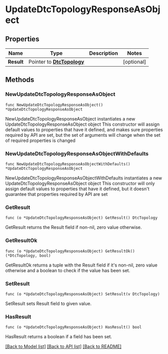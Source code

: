 # UpdateDtcTopologyResponseAsObject

## Properties

Name | Type | Description | Notes
------------ | ------------- | ------------- | -------------
**Result** | Pointer to [**DtcTopology**](DtcTopology.md) |  | [optional] 

## Methods

### NewUpdateDtcTopologyResponseAsObject

`func NewUpdateDtcTopologyResponseAsObject() *UpdateDtcTopologyResponseAsObject`

NewUpdateDtcTopologyResponseAsObject instantiates a new UpdateDtcTopologyResponseAsObject object
This constructor will assign default values to properties that have it defined,
and makes sure properties required by API are set, but the set of arguments
will change when the set of required properties is changed

### NewUpdateDtcTopologyResponseAsObjectWithDefaults

`func NewUpdateDtcTopologyResponseAsObjectWithDefaults() *UpdateDtcTopologyResponseAsObject`

NewUpdateDtcTopologyResponseAsObjectWithDefaults instantiates a new UpdateDtcTopologyResponseAsObject object
This constructor will only assign default values to properties that have it defined,
but it doesn't guarantee that properties required by API are set

### GetResult

`func (o *UpdateDtcTopologyResponseAsObject) GetResult() DtcTopology`

GetResult returns the Result field if non-nil, zero value otherwise.

### GetResultOk

`func (o *UpdateDtcTopologyResponseAsObject) GetResultOk() (*DtcTopology, bool)`

GetResultOk returns a tuple with the Result field if it's non-nil, zero value otherwise
and a boolean to check if the value has been set.

### SetResult

`func (o *UpdateDtcTopologyResponseAsObject) SetResult(v DtcTopology)`

SetResult sets Result field to given value.

### HasResult

`func (o *UpdateDtcTopologyResponseAsObject) HasResult() bool`

HasResult returns a boolean if a field has been set.


[[Back to Model list]](../README.md#documentation-for-models) [[Back to API list]](../README.md#documentation-for-api-endpoints) [[Back to README]](../README.md)


